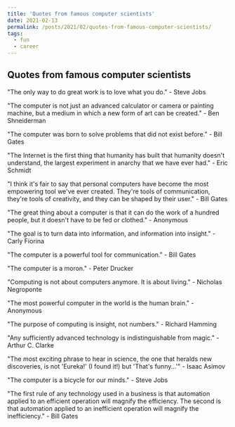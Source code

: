 ```yaml
---
title: 'Quotes from famous computer scientists'
date: 2021-02-13
permalink: /posts/2021/02/quotes-from-famous-computer-scientists/
tags:
  - fun
  - career
---
```


Quotes from famous computer scientists
------

"The only way to do great work is to love what you do." - Steve Jobs

"The computer is not just an advanced calculator or camera or painting machine, but a medium in which a new form of art can be created." - Ben Shneiderman

"The computer was born to solve problems that did not exist before." - Bill Gates

"The Internet is the first thing that humanity has built that humanity doesn't understand, the largest experiment in anarchy that we have ever had." - Eric Schmidt

"I think it's fair to say that personal computers have become the most empowering tool we've ever created. They're tools of communication, they're tools of creativity, and they can be shaped by their user." - Bill Gates

"The great thing about a computer is that it can do the work of a hundred people, but it doesn't have to be fed or clothed." - Anonymous

"The goal is to turn data into information, and information into insight." - Carly Fiorina

"The computer is a powerful tool for communication." - Bill Gates

"The computer is a moron." - Peter Drucker

"Computing is not about computers anymore. It is about living." - Nicholas Negroponte

"The most powerful computer in the world is the human brain." - Anonymous

"The purpose of computing is insight, not numbers." - Richard Hamming

"Any sufficiently advanced technology is indistinguishable from magic." - Arthur C. Clarke

"The most exciting phrase to hear in science, the one that heralds new discoveries, is not 'Eureka!' (I found it!) but 'That's funny...'" - Isaac Asimov

"The computer is a bicycle for our minds." - Steve Jobs

"The first rule of any technology used in a business is that automation applied to an efficient operation will magnify the efficiency. The second is that automation applied to an inefficient operation will magnify the inefficiency." - Bill Gates
